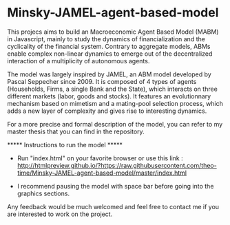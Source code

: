 # Minsky-JAMEL-agent-based-model

This projecs aims to build an Macroeconomic Agent Based Model (MABM) in Javascript, mainly to study the dynamics of financialization and the cyclicality of the financial system. 
Contrary to aggregate models, ABMs  enable complex non-linear dynamics to emerge out of the decentralized interaction of a multiplicity of autonomous agents.

The model was largely inspired by JAMEL, an ABM model developed by Pascal Seppecher since 2009. It is composed of 4 types of agents (Households, Firms, a single Bank and the State), which interacts on three different markets (labor, goods and stocks). It features an evolutionnary mechanism based on mimetism and a mating-pool selection process, which adds a new layer of complexity and gives rise to interesting dynamics. 

For a more precise and formal description of the model, you can refer to my master thesis that you can find in the repository. 


*****  Instructions to run the model  *****

- Run "index.html" on your favorite browser 
  or use this link : http://htmlpreview.github.io/?https://raw.githubusercontent.com/theo-time/Minsky-JAMEL-agent-based-model/master/index.html
  
- I recommend pausing the model with space bar before going into the graphics sections. 

Any feedback would be much welcomed and feel free to contact me if you are interested to work on the project. 
